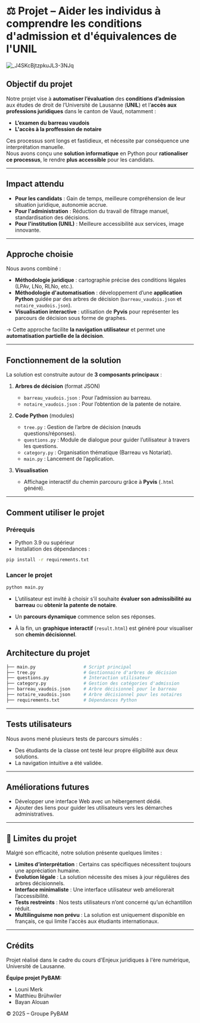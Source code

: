 # ⚖️ Projet – Aider les individus à comprendre les conditions d'admission et d'équivalences de l'UNIL

![_J4SKcBjtzpkuJL3-3NJq](https://github.com/user-attachments/assets/25d5ba23-51d8-41c0-b486-2470da3e8552)

## Objectif du projet

Notre projet vise à **automatiser l’évaluation** des **conditions d’admission** aux études de droit de l’Université de Lausanne (**UNIL**) et l’**accès aux professions juridiques** dans le canton de Vaud, notamment :
- **L’examen du barreau vaudois**
- **L'accès à la proffession de notaire**

Ces processus sont longs et fastidieux, et nécessite par conséquence une interprétation manuelle.  
Nous avons conçu une **solution informatique** en Python pour **rationaliser ce processus**, le rendre **plus accessible** pour les candidats.

---

## Impact attendu

- **Pour les candidats** : Gain de temps, meilleure compréhension de leur situation juridique, autonomie accrue.
- **Pour l'administration** : Réduction du travail de filtrage manuel, standardisation des décisions.
- **Pour l'institution (UNIL)** : Meilleure accessibilité aux services, image innovante.

---

## Approche choisie

Nous avons combiné :
- **Méthodologie juridique** : cartographie précise des conditions légales (LPAv, LNo, RLNo, etc.).
- **Méthodologie d'automatisation** : développement d’une **application Python** guidée par des arbres de décision (`barreau_vaudois.json` et `notaire_vaudois.json`).
- **Visualisation interactive** : utilisation de **Pyvis** pour représenter les parcours de décision sous forme de graphes.

-> Cette approche facilite **la navigation utilisateur** et permet une **automatisation partielle de la décision**.

---

## Fonctionnement de la solution

La solution est construite autour de **3 composants principaux** :

1. **Arbres de décision** (format JSON)
   - `barreau_vaudois.json` : Pour l’admission au barreau.
   - `notaire_vaudois.json` : Pour l’obtention de la patente de notaire.

2. **Code Python** (modules)
   - `tree.py` : Gestion de l’arbre de décision (nœuds questions/réponses).
   - `questions.py` : Module de dialogue pour guider l’utilisateur à travers les questions.
   - `category.py` : Organisation thématique (Barreau vs Notariat).
   - `main.py` : Lancement de l’application.

3. **Visualisation**
   - Affichage interactif du chemin parcouru grâce à **Pyvis** (`.html` généré).

---

## Comment utiliser le projet

### Prérequis

- Python 3.9 ou supérieur
- Installation des dépendances :

```bash
pip install -r requirements.txt
```

### Lancer le projet
```bash
python main.py
```

- L’utilisateur est invité à choisir s’il souhaite **évaluer son admissibilité au barreau** ou **obtenir la patente de notaire**.

- Un **parcours dynamique** commence selon ses réponses.

- À la fin, un **graphique interactif** (`result.html`) est généré pour visualiser son **chemin décisionnel**.

## Architecture du projet
```bash
├── main.py                  # Script principal
├── tree.py                  # Gestionnaire d'arbres de décision
├── questions.py             # Interaction utilisateur
├── category.py              # Gestion des catégories d'admission
├── barreau_vaudois.json     # Arbre décisionnel pour le barreau
├── notaire_vaudois.json     # Arbre décisionnel pour les notaires
├── requirements.txt         # Dépendances Python
```
---
## Tests utilisateurs
Nous avons mené plusieurs tests de parcours simulés :
- Des étudiants de la classe ont testé leur propre éligibilité aux deux solutions.
- La navigation intuitive a été validée.
---
## Améliorations futures 
- Développer une interface Web avec un hébergement dédié.
- Ajouter des liens pour guider les utilisateurs vers les démarches administratives.
---
## 🚨 Limites du projet

Malgré son efficacité, notre solution présente quelques limites :
- **Limites d’interprétation** : Certains cas spécifiques nécessitent toujours une appréciation humaine.
- **Évolution légale** : La solution nécessite des mises à jour régulières des arbres décisionnels.
- **Interface minimaliste** : Une interface utilisateur web améliorerait l’accessibilité.
- **Tests restreints** : Nos tests utilisateurs n’ont concerné qu’un échantillon réduit.
- **Multilinguisme non prévu** : La solution est uniquement disponible en français, ce qui limite l'accès aux étudiants internationaux.

---

## Crédits

Projet réalisé dans le cadre du cours d'Enjeux juridiques à l'ère numérique, Université de Lausanne.

**Équipe projet PyBAM:**
- Louni Merk
- Matthieu Brühwiler
- Bayan Alouan

© 2025 – Groupe PyBAM

